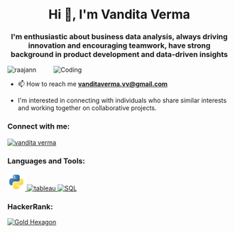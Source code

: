 <h1 align="center">Hi 👋, I'm Vandita Verma</h1>
<h3 align="center">I'm enthusiastic about business data analysis, always driving innovation and encouraging teamwork, have strong background in product development and data-driven insights</h3>
<img align="right" alt="Coding" width="400" src="https://cdn.dribbble.com/users/4435100/screenshots/15114878/media/4c6a0c6609a93d143bb24302f91a8657.gif">

<p align="left"> <img src="https://komarev.com/ghpvc/?username=raajann&label=Profile%20views&color=0e75b6&style=flat" alt="raajann" /> </p>

- 📫 How to reach me **vanditaverma.vv@gmail.com**

- I'm interested in connecting with individuals who share similar interests and working together on collaborative projects.
<h3 align="left">Connect with me:</h3>
<p align="left">
  <a href="https://www.linkedin.com/in/vandita-verma/" target="blank">
    <img align="center" src="https://raw.githubusercontent.com/rahuldkjain/github-profile-readme-generator/master/src/images/icons/Social/linked-in-alt.svg" alt="vandita verma" height="30" width="40" />
  </a>
</p>

<h3 align="left">Languages and Tools:</h3>
<p align="left"> 
  <a href="https://www.python.org" target="_blank" rel="noreferrer"> 
    <img src="https://raw.githubusercontent.com/devicons/devicon/master/icons/python/python-original.svg" alt="python" width="40" height="40"/> 
  </a> 
  <a href="https://www.tableau.com/" target="_blank" rel="noreferrer"> 
    <img src="https://googleworkspaces.tableau.com/assets/tableau-icon.png" alt="tableau" width="40" height="40"/> 
  </a> 
  <a href="https://aws.amazon.com/what-is/sql/#:~:text=Structured%20query%20language%20(SQL)%20is,relationships%20between%20the%20data%20values." target="_blank" rel="noreferrer"> 
    <img src="https://symbols.getvecta.com/stencil_28/61_sql-database-generic.90b41636a8.svg" alt="SQL" width="40" height="40"/> 
  </a>
</p>

<h3 align="left">HackerRank:</h3>
<p align="left">
  <a href="https://www.hackerrank.com/profile/vanditaverma_vv">
    <img src="https://camo.githubusercontent.com/a210d7904d2ceda140d13da6fdd8eaf723e8b42411c873aedc5626b3ff4a901e/68747470733a2f2f687263646e2e6e65742f66636f72652f6173736574732f67656e6572617465642d6261646765732f73716c5f6c6576656c5f335f73746172735f355f6c696e6b6564696e2d656239383138653332312e706e67" alt="Gold Hexagon" width="90" height="70"/>
  </a>
</p>

